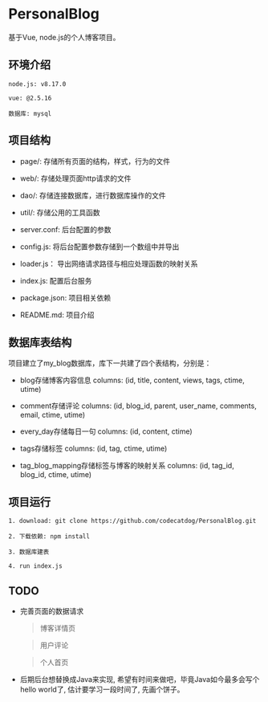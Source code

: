 # PersonalBlog
基于Vue, node.js的个人博客项目。

## 环境介绍
```
node.js: v8.17.0

vue: @2.5.16

数据库: mysql
```

## 项目结构

+ page/: 存储所有页面的结构，样式，行为的文件

+ web/: 存储处理页面http请求的文件

+ dao/: 存储连接数据库，进行数据库操作的文件

+ util/: 存储公用的工具函数

+ server.conf: 后台配置的参数

+ config.js: 将后台配置参数存储到一个数组中并导出

+ loader.js： 导出网络请求路径与相应处理函数的映射关系

+ index.js: 配置后台服务

+ package.json: 项目相关依赖

+ README.md: 项目介绍

## 数据库表结构
项目建立了my_blog数据库，库下一共建了四个表结构，分别是：

+ blog存储博客内容信息 columns: (id, title, content, views, tags, ctime, utime)
    
+ comment存储评论 columns: (id, blog_id, parent, user_name, comments, email, ctime, utime)
    
+ every_day存储每日一句 columns: (id, content, ctime)
    
+ tags存储标签 columns: (id, tag, ctime, utime)
    
+ tag_blog_mapping存储标签与博客的映射关系 columns: (id, tag_id, blog_id, ctime, utime)

## 项目运行
```
1. download: git clone https://github.com/codecatdog/PersonalBlog.git

2. 下载依赖: npm install 

3. 数据库建表

4. run index.js
```
## TODO
+ 完善页面的数据请求

    > 博客详情页

    > 用户评论

    > 个人首页
    
+ 后期后台想替换成Java来实现, 希望有时间来做吧，毕竟Java如今最多会写个hello world了, 估计要学习一段时间了, 先画个饼子。
